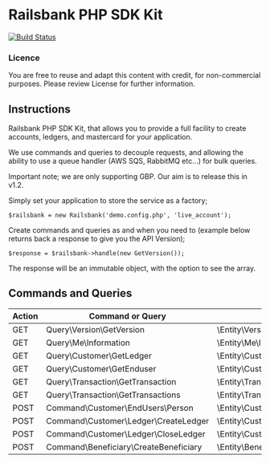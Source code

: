 # Railsbank PHP SDK Kit

[![Build Status](https://travis-ci.com/levelfiveteam/railsbank-sdk.svg?token=42A9e8Yz9HCHugYVWyzW&branch=master)](https://travis-ci.com/levelfiveteam/railsbank-sdk)


### Licence
You are free to reuse and adapt this content with credit, for non-commercial purposes.  Please review License for further information.

## Instructions

Railsbank PHP SDK Kit, that allows you to provide a full facility to create accounts, ledgers, and mastercard for your application.

We use commands and queries to decouple requests, and allowing the ability to use a queue handler (AWS SQS, RabbitMQ etc...) for bulk queries.

Important note; we are only supporting GBP.  Our aim is to release this in v1.2.

Simply set your application to store the service as a factory;

`
$railsbank = new Railsbank('demo.config.php', 'live_account');
`

Create commands and queries as and when you need to (example below returns back a response to give you the API Version);

`
$response = $railsbank->handle(new GetVersion());
`

The response will be an immutable object, with the option to see the array.


## Commands and Queries

Action | Command or Query | Response type
---|---|---
GET | Query\Version\GetVersion | \Entity\Version\VersionNumber
GET | Query\Me\Information | \Entity\Me\Information
GET | Query\Customer\GetLedger | \Entity\Customer\GetLedger
GET | Query\Customer\GetEnduser | \Entity\Customer\EndUsers\EndUser
GET | Query\Transaction\GetTransaction | \Entity\Transaction\DetailedTransaction
GET | Query\Transaction\GetTransactions | \Entity\Transaction\Transactions
POST | Command\Customer\EndUsers\Person | \Entity\Customer\EndUsers\EndUserId
POST | Command\Customer\Ledger\CreateLedger | \Entity\Customer\Ledger
POST | Command\Customer\Ledger\CloseLedger | \Entity\Customer\Ledger
POST | Command\Beneficiary\CreateBeneficiary | \Entity\Beneficiary\Beneficary

